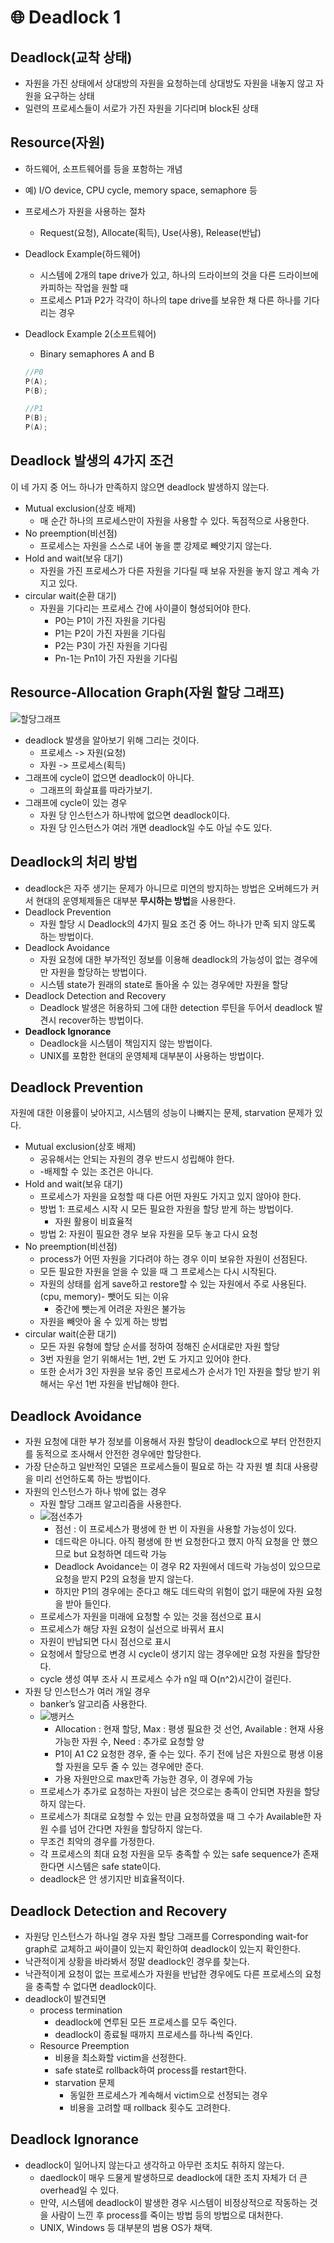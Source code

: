 # 🌐 Deadlock 1

## Deadlock(교착 상태)

- 자원을 가진 상태에서 상대방의 자원을 요청하는데 상대방도 자원을 내놓지 않고 자원을 요구하는 상태
- 일련의 프로세스들이 서로가 가진 자원을 기다리며 block된 상태

## Resource(자원)

- 하드웨어, 소프트웨어를 등을 포함하는 개념
- 예) I/O device, CPU cycle, memory space, semaphore 등
- 프로세스가 자원을 사용하는 절차
    - Request(요청), Allocate(획득), Use(사용), Release(반납)

- Deadlock Example(하드웨어)
    - 시스템에 2개의 tape drive가 있고, 하나의 드라이브의 것을 다른 드라이브에 카피하는 작업을 원할 때
    - 프로세스 P1과 P2가 각각이 하나의 tape drive를 보유한 채 다른 하나를 기다리는 경우
- Deadlock Example 2(소프트웨어)
    - Binary semaphores A and B
   ``` c
   //P0
   P(A);
   P(B);
   
   //P1
   P(B);
   P(A);
   ```

    

## Deadlock 발생의 4가지 조건

이 네 가지 중 어느 하나가 만족하지 않으면 deadlock 발생하지 않는다. 

- Mutual exclusion(상호 배제)
    - 매 순간 하나의 프로세스만이 자원을 사용할 수 있다. 독점적으로 사용한다.
- No preemption(비선점)
    - 프로세스는 자원을 스스로 내어 놓을 뿐 강제로 빼앗기지 않는다.
- Hold and wait(보유 대기)
    - 자원을 가진 프로세스가 다른 자원을 기다릴 때 보유 자원을 놓지 않고 계속 가지고 있다.
- circular wait(순환 대기)
    - 자원을 기다리는 프로세스 간에 사이클이 형성되어야 한다.
        - P0는 P1이 가진 자원을 기다림
        - P1는 P2이 가진 자원을 기다림
        - P2는 P3이 가진 자원을 기다림
        - Pn-1는 Pn1이 가진 자원을 기다림
    

## Resource-Allocation Graph(자원 할당 그래프)
![할당그래프](https://user-images.githubusercontent.com/62707891/183253237-37e1d003-8a3a-4bc3-bf40-fafa581ae17d.png)

- deadlock 발생을 알아보기 위해 그리는 것이다.
    - 프로세스 -> 자원(요청)
    - 자원 -> 프로세스(획득)
- 그래프에 cycle이 없으면 deadlock이 아니다.
    - 그래프의 화살표를 따라가보기. 
- 그래프에 cycle이 있는 경우
    - 자원 당 인스턴스가 하나밖에 없으면 deadlock이다.
    - 자원 당 인스턴스가 여러 개면 deadlock일 수도 아닐 수도 있다.

## Deadlock의 처리 방법

- deadlock은 자주 생기는 문제가 아니므로 미연의 방지하는 방법은 오버헤드가 커서 현대의 운영체제들은 대부분 **무시하는 방법**을 사용한다.
- Deadlock Prevention
    - 자원 할당 시 Deadlock의 4가지 필요 조건 중 어느 하나가 만족 되지 않도록 하는 방법이다.
- Deadlock Avoidance
    - 자원 요청에 대한 부가적인 정보를 이용해 deadlock의 가능성이 없는 경우에만 자원을 할당하는 방법이다.
    - 시스템 state가 원래의 state로 돌아올 수 있는 경우에만 자원을 할당
- Deadlock Detection and Recovery
    - Deadlock 발생은 허용하되 그에 대한 detection 루틴을 두어서 deadlock 발견시 recover하는 방법이다.
- **Deadlock Ignorance**
    - Deadlock을 시스템이 책임지지 않는 방법이다.
    - UNIX를 포함한 현대의 운영체제 대부분이 사용하는 방법이다.

## Deadlock Prevention

자원에 대한 이용률이 낮아지고, 시스템의 성능이 나빠지는 문제, starvation 문제가 있다.

- Mutual exclusion(상호 배제)
    - 공유해서는 안되는 자원의 경우 반드시 성립해야 한다.
    - -배제할 수 있는 조건은 아니다.
- Hold and wait(보유 대기)
    - 프로세스가 자원을 요청할 때 다른 어떤 자원도 가지고 있지 않아야 한다.
    - 방법 1: 프로세스 시작 시 모든 필요한 자원을 할당 받게 하는 방법이다.
        - 자원 활용이 비효율적
    - 방법 2: 자원이 필요한 경우 보유 자원을 모두 놓고 다시 요청
- No preemption(비선점)
    - process가 어떤 자원을 기다려야 하는 경우 이미 보유한 자원이 선점된다.
    - 모든 필요한 자원을 얻을 수 있을 때 그 프로세스는 다시 시작된다.
    - 자원의 상태를 쉽게 save하고 restore할 수 있는 자원에서 주로 사용된다.(cpu, memory)- 뺏어도 되는 이유
        - 중간에 뺏는게 어려운 자원은 불가능
    - 자원을 빼앗아 올 수 있게 하는 방법 
- circular wait(순환 대기)
    - 모든 자원 유형에 할당 순서를 정하여 정해진 순서대로만 자원 할당
    - 3번 자원을 얻기 위해서는 1번, 2번 도 가지고 있어야 한다.
    - 또한 순서가 3인 자원을 보유 중인 프로세스가 순서가 1인 자원을 할당 받기 위해서는 우선 1번 자원을 반납해야 한다.

## Deadlock Avoidance

- 자원 요청에 대한 부가 정보를 이용해서 자원 할당이 deadlock으로 부터 안전한지를 동적으로 조사해서 안전한 경우에만  할당한다.
- 가장 단순하고 일반적인 모델은 프로세스들이 필요로 하는 각 자원 별 최대 사용량을 미리 선언하도록 하는 방법이다.
- 자원의 인스턴스가 하나 밖에 없는 경우
    - 자원 할당 그래프 알고리즘을 사용한다.
    - ![점선추가](https://user-images.githubusercontent.com/62707891/183255118-ae5a8d5e-1dd8-4066-9a7a-5e390d5606ec.png)
        - 점선 : 이 프로세스가 평생에 한 번 이 자원을 사용할 가능성이 있다.
        - 데드락은 아니다. 아직 평생에 한 번 요청한다고 했지 아직 요청을 안 했으므로 but 요청하면 데드락 가능
        - Deadlock Avoidance는 이 경우 R2 자원에서 데드락 가능성이 있으므로 요청을 받지 P2의 요청을 받지 않는다.
        - 하지만 P1의 경우에는 준다고 해도 데드락의 위험이 없기 때문에 자원 요청을 받아 들인다.
    - 프로세스가 자원을 미래에 요청할 수 있는 것을 점선으로 표시
    - 프로세스가 해당 자원 요청이 실선으로 바꿔서 표시
    - 자원이 반납되면 다시 점선으로 표시
    - 요청에서 할당으로 변경 시 cycle이 생기지 않는 경우에만 요청 자원을 할당한다.
    - cycle 생성 여부 조사 시 프로세스 수가 n일 때 O(n^2)시간이 걸린다.
- 자원 당 인스턴스가 여러 개일 경우
    - banker’s 알고리즘 사용한다.
    - ![뱅커스](https://user-images.githubusercontent.com/62707891/183255354-408df2d6-0724-43c0-9611-79543f9816f8.png)
        - Allocation : 현재 할당, Max : 평생 필요한 것 선언, Available : 현재 사용 가능한 자원 수, Need : 추가로 요청할 양
        - P1이 A1 C2 요청한 경우, 줄 수는 있다. 주기 전에 남은 자원으로 평생 이용할 자원을 모두 줄 수 있는 경우에만 준다.
        - 가용 자원만으로 max만족 가능한 경우, 이 경우에 가능
    - 프로세스가 추가로 요청하는 자원이 남은 것으로는 충족이 안되면 자원을 할당하지 않는다.
    - 프로세스가 최대로 요청할 수 있는 만큼 요청하였을 때 그 수가 Available한 자원 수를 넘어 간다면 자원을 할당하지 않는다.
    - 무조건 최악의 경우를 가정한다.
    - 각 프로세스의 최대 요청 자원을 모두 충족할 수 있는 safe sequence가 존재 한다면 시스템은 safe state이다.
    - deadlock은 안 생기지만 비효율적이다.

## Deadlock Detection and Recovery

- 자원당 인스턴스가 하나일 경우 자원 할당 그래프를 Corresponding wait-for graph로 교체하고 싸이클이 있는지 확인하여 deadlock이 있는지 확인한다.
- 낙관적이게 상황을 바라봐서 정말 deadlock인 경우를 찾는다.
- 낙관적이게 요청이 없는 프로세스가 자원을 반납한 경우에도 다른 프로세스의 요청을 충족할 수 없다면 deadlock이다.
- deadlock이 발견되면
    - process termination
        - deadlock에 연루된 모든 프로세스를 모두 죽인다.
        - deadlock이 종료될 때까지 프로세스를 하나씩 죽인다.
    - Resource Preemption
        - 비용을 최소화할 victim을 선정한다.
        - safe state로 rollback하여 process를 restart한다.
        - starvation 문제
            - 동일한 프로세스가 계속해서 victim으로 선정되는 경우
            - 비용을 고려할 때 rollback 횟수도 고려한다.

## Deadlock Ignorance

- deadlock이 일어나지 않는다고 생각하고 아무런 조치도 취하지 않는다.
    - daedlock이 매우 드물게 발생하므로 deadlock에 대한 조치 자체가 더 큰 overhead일 수 있다.
    - 만약, 시스템에 deadlock이 발생한 경우 시스템이 비정상적으로 작동하는 것을 사람이 느낀 후 process를 죽이는 방법 등의 방법으로 대처한다.
    - UNIX, Windows 등 대부분의 범용 OS가 채택.
